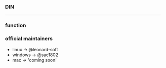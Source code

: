 ### DIN 

---

### function


### official maintainers

- linux -> @leonard-soft
- windows -> @sac1802
- mac -> 'coming soon'
